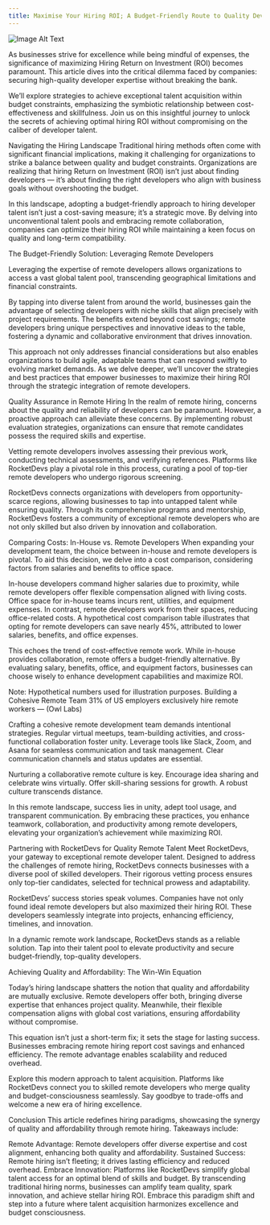 ```yaml
---
title: Maximise Your Hiring ROI; A Budget-Friendly Route to Quality Developer Talent
---
```


![Image Alt Text](/blog/assets/article10/image1.jpeg#center)

As businesses strive for excellence while being mindful of expenses, the significance of maximizing Hiring Return on Investment (ROI) becomes paramount. This article dives into the critical dilemma faced by companies: securing high-quality developer expertise without breaking the bank.

We’ll explore strategies to achieve exceptional talent acquisition within budget constraints, emphasizing the symbiotic relationship between cost-effectiveness and skillfulness. Join us on this insightful journey to unlock the secrets of achieving optimal hiring ROI without compromising on the caliber of developer talent.

Navigating the Hiring Landscape
Traditional hiring methods often come with significant financial implications, making it challenging for organizations to strike a balance between quality and budget constraints. Organizations are realizing that hiring Return on Investment (ROI) isn’t just about finding developers — it’s about finding the right developers who align with business goals without overshooting the budget.

In this landscape, adopting a budget-friendly approach to hiring developer talent isn’t just a cost-saving measure; it’s a strategic move. By delving into unconventional talent pools and embracing remote collaboration, companies can optimize their hiring ROI while maintaining a keen focus on quality and long-term compatibility.

The Budget-Friendly Solution: Leveraging Remote Developers

Leveraging the expertise of remote developers allows organizations to access a vast global talent pool, transcending geographical limitations and financial constraints.

By tapping into diverse talent from around the world, businesses gain the advantage of selecting developers with niche skills that align precisely with project requirements. The benefits extend beyond cost savings; remote developers bring unique perspectives and innovative ideas to the table, fostering a dynamic and collaborative environment that drives innovation.

This approach not only addresses financial considerations but also enables organizations to build agile, adaptable teams that can respond swiftly to evolving market demands. As we delve deeper, we’ll uncover the strategies and best practices that empower businesses to maximize their hiring ROI through the strategic integration of remote developers.

Quality Assurance in Remote Hiring
In the realm of remote hiring, concerns about the quality and reliability of developers can be paramount. However, a proactive approach can alleviate these concerns. By implementing robust evaluation strategies, organizations can ensure that remote candidates possess the required skills and expertise.

Vetting remote developers involves assessing their previous work, conducting technical assessments, and verifying references. Platforms like RocketDevs play a pivotal role in this process, curating a pool of top-tier remote developers who undergo rigorous screening.

RocketDevs connects organizations with developers from opportunity-scarce regions, allowing businesses to tap into untapped talent while ensuring quality. Through its comprehensive programs and mentorship, RocketDevs fosters a community of exceptional remote developers who are not only skilled but also driven by innovation and collaboration.

Comparing Costs: In-House vs. Remote Developers
When expanding your development team, the choice between in-house and remote developers is pivotal. To aid this decision, we delve into a cost comparison, considering factors from salaries and benefits to office space.

In-house developers command higher salaries due to proximity, while remote developers offer flexible compensation aligned with living costs. Office space for in-house teams incurs rent, utilities, and equipment expenses. In contrast, remote developers work from their spaces, reducing office-related costs. A hypothetical cost comparison table illustrates that opting for remote developers can save nearly 45%, attributed to lower salaries, benefits, and office expenses.

This echoes the trend of cost-effective remote work. While in-house provides collaboration, remote offers a budget-friendly alternative. By evaluating salary, benefits, office, and equipment factors, businesses can choose wisely to enhance development capabilities and maximize ROI.


Note: Hypothetical numbers used for illustration purposes.
Building a Cohesive Remote Team
31% of US employers exclusively hire remote workers — (Owl Labs)

Crafting a cohesive remote development team demands intentional strategies. Regular virtual meetups, team-building activities, and cross-functional collaboration foster unity. Leverage tools like Slack, Zoom, and Asana for seamless communication and task management. Clear communication channels and status updates are essential.

Nurturing a collaborative remote culture is key. Encourage idea sharing and celebrate wins virtually. Offer skill-sharing sessions for growth. A robust culture transcends distance.

In this remote landscape, success lies in unity, adept tool usage, and transparent communication. By embracing these practices, you enhance teamwork, collaboration, and productivity among remote developers, elevating your organization’s achievement while maximizing ROI.

Partnering with RocketDevs for Quality Remote Talent
Meet RocketDevs, your gateway to exceptional remote developer talent. Designed to address the challenges of remote hiring, RocketDevs connects businesses with a diverse pool of skilled developers. Their rigorous vetting process ensures only top-tier candidates, selected for technical prowess and adaptability.

RocketDevs’ success stories speak volumes. Companies have not only found ideal remote developers but also maximized their hiring ROI. These developers seamlessly integrate into projects, enhancing efficiency, timelines, and innovation.

In a dynamic remote work landscape, RocketDevs stands as a reliable solution. Tap into their talent pool to elevate productivity and secure budget-friendly, top-quality developers.

Achieving Quality and Affordability: The Win-Win Equation

Today’s hiring landscape shatters the notion that quality and affordability are mutually exclusive. Remote developers offer both, bringing diverse expertise that enhances project quality. Meanwhile, their flexible compensation aligns with global cost variations, ensuring affordability without compromise.

This equation isn’t just a short-term fix; it sets the stage for lasting success. Businesses embracing remote hiring report cost savings and enhanced efficiency. The remote advantage enables scalability and reduced overhead.

Explore this modern approach to talent acquisition. Platforms like RocketDevs connect you to skilled remote developers who merge quality and budget-consciousness seamlessly. Say goodbye to trade-offs and welcome a new era of hiring excellence.

Conclusion
This article redefines hiring paradigms, showcasing the synergy of quality and affordability through remote hiring. Takeaways include:

Remote Advantage: Remote developers offer diverse expertise and cost alignment, enhancing both quality and affordability.
Sustained Success: Remote hiring isn’t fleeting; it drives lasting efficiency and reduced overhead.
Embrace Innovation: Platforms like RocketDevs simplify global talent access for an optimal blend of skills and budget.
By transcending traditional hiring norms, businesses can amplify team quality, spark innovation, and achieve stellar hiring ROI. Embrace this paradigm shift and step into a future where talent acquisition harmonizes excellence and budget consciousness.